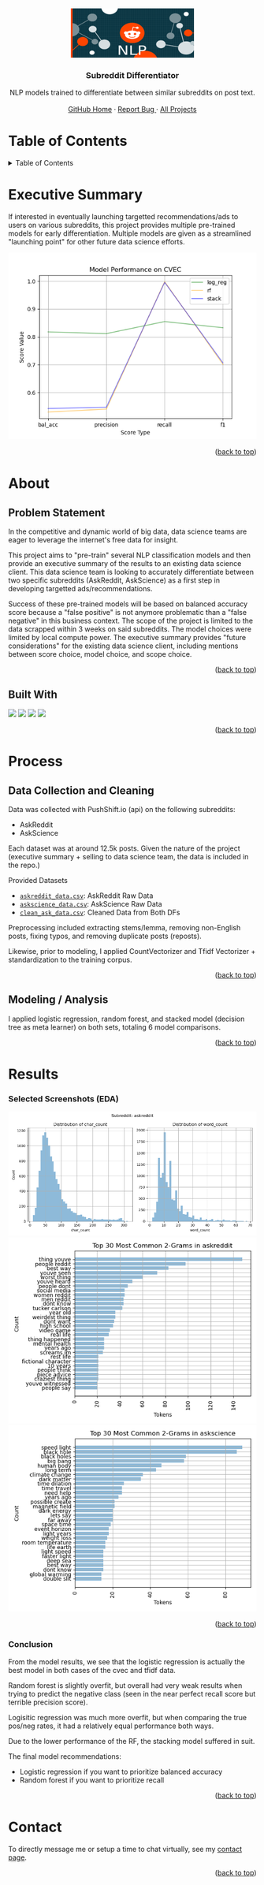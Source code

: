 <!-- Back to top -->
<a name="readme-top"></a>

<!-- PROJECT LOGO -->
<br />
<div align="center">
  <a href="https://github.com/cdenq/subreddit-differentiator">
    <img src="repo/assets/project_header_image.png" alt="Logo" width="250" height="100">
  </a>

  <h3 align="center">Subreddit Differentiator</h3>

  <p align="center">
    NLP models trained to differentiate between similar subreddits on post text. 
    <br>
    <br>
    <a href="https://github.com/cdenq/">GitHub Home</a>
    ·
    <a href="https://github.com/cdenq/subreddit-differentiator/issues">Report Bug </a>
    ·
    <a href="https://github.com/cdenq/my-directory">All Projects </a>
  </p>
</div>

<!-- Table of Contents -->
# Table of Contents
<details>
  <summary>Table of Contents</summary>
  <ol>
    <li>
      <a href="#exe-sum">Executive Summary</a>
    </li>
    <li>
      <a href="#about">About The Project</a>
      <ul>
        <li><a href="#about-ps">Problem Statement</a></li>
        <li><a href="#about-bw">Built With</a></li>
      </ul>
    </li>
    <li>
      <a href="#process">Process</a>
      <ul>
        <li><a href="#process-setup">Data Sourcing, Cleaning</a></li>
        <li><a href="#process-work">Modeling, Analysis</a></li>
      </ul>
    </li>
    <li><a href="#contact">Contact</a></li>
  </ol>
</details>

<!-- Header -->
<a name="exe-sum"></a>
# Executive Summary

If interested in eventually launching targetted recommendations/ads to users on various subreddits, this project provides multiple pre-trained models for early differentiation. Multiple models are given as a streamlined "launching point" for other future data science efforts.

<img src="repo/screenshots/image0.png">

<p align="right">(<a href="#readme-top">back to top</a>)</p>

<!-- ABOUT THE PROJECT -->
<a name="about"></a>
# About

<a name="about-ps"></a>
## Problem Statement

In the competitive and dynamic world of big data, data science teams are eager to leverage the internet's free data for insight.

This project aims to "pre-train" several NLP classification models and then provide an executive summary of the results to an existing data science client. This data science team is looking to accurately differentiate between two specific subreddits (AskReddit, AskScience) as a first step in developing targetted ads/recommendations.

Success of these pre-trained models will be based on balanced accuracy score because a "false positive" is not anymore problematic than a "false negative" in this business context. The scope of the project is limited to the data scrapped within 3 weeks on said subreddits. The model choices were limited by local compute power. The executive summary provides "future considerations" for the existing data science client, including mentions between score choice, model choice, and scope choice.

<p align="right">(<a href="#readme-top">back to top</a>)</p>

<a name="about-bw"></a>
## Built With

<img src="https://img.shields.io/badge/Python-FFD43B?style=for-the-badge&logo=python&logoColor=blue">
<img src="https://img.shields.io/badge/scikit_learn-F7931E?style=for-the-badge&logo=scikit-learn&logoColor=white">
<img src="https://img.shields.io/badge/Pandas-2C2D72?style=for-the-badge&logo=pandas&logoColor=white">
<img src="https://img.shields.io/badge/Matplotlib-%23ffffff.svg?style=for-the-badge&logo=Matplotlib&logoColor=black">

<p align="right">(<a href="#readme-top">back to top</a>)</p>

<!-- ABOUT THE PROJECT -->
<a name="process"></a>
# Process

<a name="process-setup"></a>
## Data Collection and Cleaning

Data was collected with PushShift.io (api) on the following subreddits:
- AskReddit
- AskScience

Each dataset was at around 12.5k posts. Given the nature of the project (executive summary + selling to data science team, the data is included in the repo.)

Provided Datasets
* [`askreddit_data.csv`](scrapped_data/askreddit_data.csv): AskReddit Raw Data
* [`askscience_data.csv`](scrapped_data/askscience_data.csv): AskScience Raw Data
* [`clean_ask_data.csv`](scrapped_data/clean_ask_data.csv): Cleaned Data from Both DFs

Preprocessing included extracting stems/lemma, removing non-English posts, fixing typos, and removing duplicate posts (reposts).

Likewise, prior to modeling, I applied CountVectorizer and Tfidf Vectorizer + standardization to the training corpus.

<p align="right">(<a href="#readme-top">back to top</a>)</p>

<a name="process-work"></a>
## Modeling / Analysis

I applied logistic regression, random forest, and stacked model (decision tree as meta learner) on both sets, totaling 6 model comparisons.

<p align="right">(<a href="#readme-top">back to top</a>)</p>

<!-- CONCLUSIONS -->
<a name="results"></a>
# Results

<a name="results-screen"></a>
### Selected Screenshots (EDA)
<img src="repo\screenshots\1.png">
<img src="repo\screenshots\2.png">
<img src="repo\screenshots\3.png">

<p align="right">(<a href="#readme-top">back to top</a>)</p>

<a name="results-conclusion"></a>
### Conclusion

From the model results, we see that the logistic regression is actually the best model in both cases of the cvec and tfidf data.

Random forest is slightly overfit, but overall had very weak results when trying to predict the negative class (seen in the near perfect recall score but terrible precision score).

Logisitic regression was much more overfit, but when comparing the true pos/neg rates, it had a relatively equal performance both ways.

Due to the lower performance of the RF, the stacking model suffered in suit.

The final model recommendations:
- Logistic regression if you want to prioritize balanced accuracy
- Random forest if you want to prioritize recall

<p align="right">(<a href="#readme-top">back to top</a>)</p>

<!-- CONTACT -->
<a name="contact"></a>
# Contact

To directly message me or setup a time to chat virtually, see my [contact page](https://github.com/cdenq#contact).

<p align="right">(<a href="#readme-top">back to top</a>)</p>
